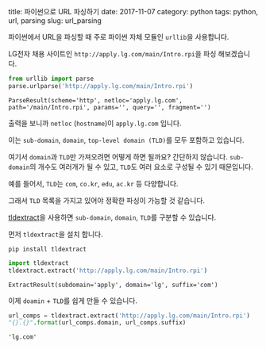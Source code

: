 title: 파이썬으로 URL 파싱하기
date: 2017-11-07
category: python
tags: python, url, parsing
slug: url_parsing

파이썬에서 URL을 파싱할 때 주로 파이썬 자체 모듈인 `urllib`을 사용합니다.

LG전자 채용 사이트인 `http://apply.lg.com/main/Intro.rpi`을 파싱 해보겠습니다.

```python
from urllib import parse
parse.urlparse('http://apply.lg.com/main/Intro.rpi')
```
```
ParseResult(scheme='http', netloc='apply.lg.com', path='/main/Intro.rpi', params='', query='', fragment='')
```

출력을 보니까 `netloc` (`hostname`)이 `apply.lg.com` 입니다.

이는 `sub-domain`, `domain`, `top-level domain (TLD)`를 모두 포함하고 있습니다.

여기서 `domain`과 `TLD`만 가져오려면 어떻게 하면 될까요? 간단하지 않습니다. `sub-domain`의 개수도 여러개가 될 수 있고, `TLD`도 여러 요소로 구성될 수 있기 때문입니다.

예를 들어서, `TLD`는 `com`, `co.kr`, `edu`, `ac.kr` 등 다양합니다.

그래서 `TLD` 목록을 가지고 있어야 정확한 파싱이 가능할 것 같습니다.

[tldextract](https://github.com/john-kurkowski/tldextract)을 사용하면 `sub-domain`, `domain`, `TLD`를 구분할 수 있습니다.

먼저 `tldextract`을 설치 합니다.
```
pip install tldextract
```

```python
import tldextract
tldextract.extract('http://apply.lg.com/main/Intro.rpi')
```

```
ExtractResult(subdomain='apply', domain='lg', suffix='com')
```

이제 `doamin` + `TLD`를 쉽게 만들 수 있습니다.

```python
url_comps = tldextract.extract('http://apply.lg.com/main/Intro.rpi')
"{}.{}".format(url_comps.domain, url_comps.suffix)
```

```
'lg.com'
```
